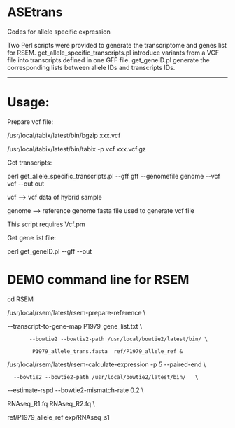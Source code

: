 # ASEtrans
Codes for allele specific expression

Two Perl scripts were provided to generate the transcriptome and genes list for RSEM. 
get_allele_specific_transcripts.pl introduce variants from a VCF file into transcripts defined in one GFF file.
get_geneID.pl  generate the corresponding lists between allele IDs and transcripts IDs.

-----------------------------------------------------------------------------------------
# Usage:

Prepare vcf file:

/usr/local/tabix/latest/bin/bgzip   xxx.vcf

/usr/local/tabix/latest/bin/tabix -p vcf xxx.vcf.gz

Get transcripts:

perl get_allele_specific_transcripts.pl --gff  gff  --genomefile genome  --vcf vcf  --out out

vcf --> vcf data of hybrid sample

genome --> reference genome fasta file used to generate vcf file

This script requires Vcf.pm


Get gene list file:

perl get_geneID.pl --gff  <gff>  --out <out>


# DEMO command line for RSEM

cd RSEM


/usr/local/rsem/latest/rsem-prepare-reference  \


            
   --transcript-to-gene-map P1979_gene_list.txt  \

           --bowtie2 --bowtie2-path /usr/local/bowtie2/latest/bin/ \
    
            P1979_allele_trans.fasta  ref/P1979_allele_ref &
   

/usr/local/rsem/latest/rsem-calculate-expression -p 5 --paired-end   \


      --bowtie2 --bowtie2-path /usr/local/bowtie2/latest/bin/   \
     
 
 --estimate-rspd     --bowtie2-mismatch-rate 0.2   \

     
  RNAseq_R1.fq RNAseq_R2.fq  \
   
  
  ref/P1979_allele_ref   exp/RNAseq_s1




